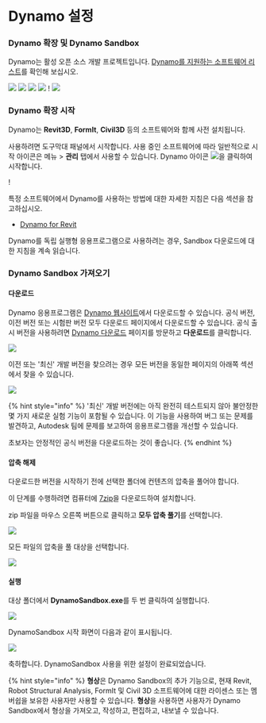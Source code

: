# Dynamo 설정

### Dynamo 확장 및 Dynamo Sandbox

Dynamo는 활성 오픈 소스 개발 프로젝트입니다. [Dynamo를 지원하는 소프트웨어 리스트](http://dynamobim.org/download/)를 확인해 보십시오.

![](images/setupfordynamo-dynamorevit.png) ![](images/setupfordynamo-dynamocivil3D.png) ![](images/setupfordynamo-dynamoaliasdesign.png) ![](images/setupfordynamo-dynamoformit.png) \![](<images/setupfordynamo-dynamoadvancesteel (1).png>) ![](images/setupfordynamo-dynamorobotstructuralanalysis.png)

### Dynamo 확장 시작

Dynamo는 **Revit3D**, **FormIt**, **Civil3D** 등의 소프트웨어와 함께 사전 설치됩니다.

사용하려면 도구막대 패널에서 시작합니다. 사용 중인 소프트웨어에 따라 일반적으로 시작 아이콘은 메뉴 > **관리** 탭에서 사용할 수 있습니다. Dynamo 아이콘 ![](images/dynamoCore-halfSize.png)을 클릭하여 시작합니다.

\![](<../7_dynamo_for_revit/images/1/launchdynamofromrevit (1).jpg>)

특정 소프트웨어에서 Dynamo를 사용하는 방법에 대한 자세한 지침은 다음 섹션을 참고하십시오.

* [Dynamo for Revit](../7\_dynamo\_for\_revit/)

Dynamo를 독립 실행형 응용프로그램으로 사용하려는 경우, Sandbox 다운로드에 대한 지침을 계속 읽습니다.

### Dynamo Sandbox 가져오기

#### 다운로드

Dynamo 응용프로그램은 [Dynamo 웹사이트](http://dynamobim.com)에서 다운로드할 수 있습니다. 공식 버전, 이전 버전 또는 시험판 버전 모두 다운로드 페이지에서 다운로드할 수 있습니다. 공식 출시 버전을 사용하려면 [Dynamo 다운로드](http://dynamobim.org/download/) 페이지를 방문하고 **다운로드**를 클릭합니다.

![](images/dynamo-sandbox\(1\).png)

이전 또는 '최신' 개발 버전을 찾으려는 경우 모든 버전을 동일한 페이지의 아래쪽 섹션에서 찾을 수 있습니다.

![](images/DynamoSandboxAllbuilds.jpg)

{% hint style="info" %} '최신' 개발 버전에는 아직 완전히 테스트되지 않아 불안정한 몇 가지 새로운 실험 기능이 포함될 수 있습니다. 이 기능을 사용하여 버그 또는 문제를 발견하고, Autodesk 팀에 문제를 보고하여 응용프로그램을 개선할 수 있습니다.

초보자는 안정적인 공식 버전을 다운로드하는 것이 좋습니다. {% endhint %}

#### 압축 해제

다운로드한 버전을 시작하기 전에 선택한 폴더에 컨텐츠의 압축을 풀어야 합니다.

이 단계를 수행하려면 컴퓨터에 [7zip](https://www.7-zip.org/download.html)을 다운로드하여 설치합니다.

zip 파일을 마우스 오른쪽 버튼으로 클릭하고 **모두 압축 풀기**를 선택합니다.

![](images/02-03Extractzipfile.jpg)

모든 파일의 압축을 풀 대상을 선택합니다.

![](images/02-04Extractdestinationfolder.jpg)

#### 실행

대상 폴더에서 **DynamoSandbox.exe**를 두 번 클릭하여 실행합니다.

![](images/02-05Dynamoexe.jpg)

DynamoSandbox 시작 화면이 다음과 같이 표시됩니다.

![](images/02-06Dynamostartupscreen.jpg)

축하합니다. DynamoSandbox 사용을 위한 설정이 완료되었습니다.

{% hint style="info" %} **형상**은 Dynamo Sandbox의 추가 기능으로, 현재 Revit, Robot Structural Analysis, FormIt 및 Civil 3D 소프트웨어에 대한 라이센스 또는 멤버쉽을 보유한 사용자만 사용할 수 있습니다. **형상**을 사용하면 사용자가 Dynamo Sandbox에서 형상을 가져오고, 작성하고, 편집하고, 내보낼 수 있습니다.
